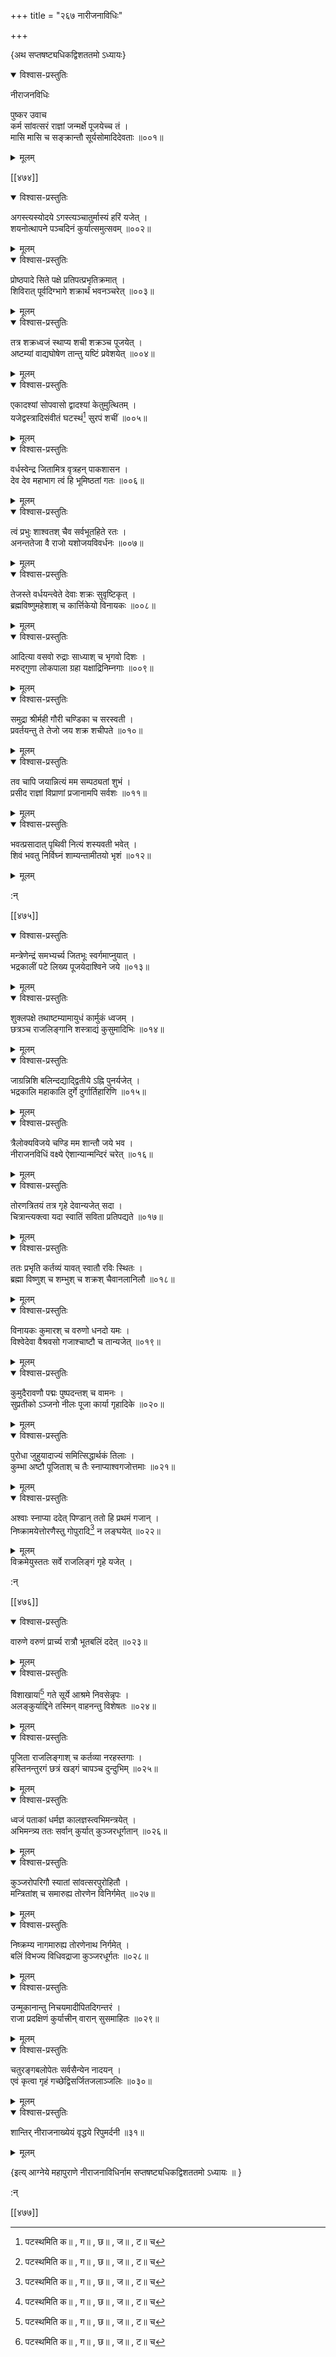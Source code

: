 +++
title = "२६७ नारीजनाविधिः"

+++

\{अथ सप्तषष्ट्यधिकद्विशततमो ऽध्यायः\}


<details open><summary>विश्वास-प्रस्तुतिः</summary>

नीराजनविधिः  
    
पुष्कर उवाच  
कर्म सांवत्सरं राज्ञां जन्मर्क्षे पूजयेच्च तं   ।  
मासि मासि च सङ्क्रान्तौ सूर्यसोमादिदेवताः ॥००१॥
</details>

<details><summary>मूलम्</summary>

नीराजनविधिः  
    
पुष्कर उवाच  
कर्म सांवत्सरं राज्ञां जन्मर्क्षे पूजयेच्च तं   ।  
मासि मासि च सङ्क्रान्तौ सूर्यसोमादिदेवताः ॥००१॥
</details>  

[[४७४]]
    

<details open><summary>विश्वास-प्रस्तुतिः</summary>

अगस्त्यस्योदये ऽगस्त्यञ्चातुर्मास्यं हरिं यजेत् ।  
शयनोत्थापने पञ्चदिनं कुर्यात्समुत्सवम् ॥००२॥
</details>

<details><summary>मूलम्</summary>

अगस्त्यस्योदये ऽगस्त्यञ्चातुर्मास्यं हरिं यजेत् ।  
शयनोत्थापने पञ्चदिनं कुर्यात्समुत्सवम् ॥००२॥
</details>  

<details open><summary>विश्वास-प्रस्तुतिः</summary>

प्रोष्ठपादे सिते पक्षे प्रतिपत्प्रभृतिक्रमात् ।  
शिविरात् पूर्वदिग्भागे शक्रार्थं भवनञ्चरेत् ॥००३॥
</details>

<details><summary>मूलम्</summary>

प्रोष्ठपादे सिते पक्षे प्रतिपत्प्रभृतिक्रमात् ।  
शिविरात् पूर्वदिग्भागे शक्रार्थं भवनञ्चरेत् ॥००३॥
</details>  

<details open><summary>विश्वास-प्रस्तुतिः</summary>

तत्र शक्रध्वजं स्थाप्य शची शक्रञ्च पूजयेत् ।  
अष्टम्यां वाद्यघोषेण तान्तु यष्टिं प्रवेशयेत्   ॥००४॥
</details>

<details><summary>मूलम्</summary>

तत्र शक्रध्वजं स्थाप्य शची शक्रञ्च पूजयेत् ।  
अष्टम्यां वाद्यघोषेण तान्तु यष्टिं प्रवेशयेत्   ॥००४॥
</details>  

<details open><summary>विश्वास-प्रस्तुतिः</summary>

एकादश्यां सोपवासो द्वादश्यां केतुमुत्थितम् ।  
यजेद्वस्त्रादिसंवीतं घटस्थं[^१] सुरपं शचीं   ॥००५॥
</details>

<details><summary>मूलम्</summary>

एकादश्यां सोपवासो द्वादश्यां केतुमुत्थितम् ।  
यजेद्वस्त्रादिसंवीतं घटस्थं[^१] सुरपं शचीं   ॥००५॥
</details>  

<details open><summary>विश्वास-प्रस्तुतिः</summary>

वर्धस्वेन्द्र जितामित्र वृत्रहन् पाकशासन ।  
देव देव महाभाग त्वं हि भूमिष्ठतां गतः   ॥००६॥
</details>

<details><summary>मूलम्</summary>

वर्धस्वेन्द्र जितामित्र वृत्रहन् पाकशासन ।  
देव देव महाभाग त्वं हि भूमिष्ठतां गतः   ॥००६॥
</details>  

<details open><summary>विश्वास-प्रस्तुतिः</summary>

त्वं प्रभुः शाश्वतश् चैव सर्वभूतहिते रतः   ।  
अनन्ततेजा वै राजो यशोजयविवर्धनः ॥००७॥
</details>

<details><summary>मूलम्</summary>

त्वं प्रभुः शाश्वतश् चैव सर्वभूतहिते रतः   ।  
अनन्ततेजा वै राजो यशोजयविवर्धनः ॥००७॥
</details>  

<details open><summary>विश्वास-प्रस्तुतिः</summary>

तेजस्ते वर्धयन्त्वेते देवाः शक्रः सुवृष्टिकृत्   ।  
ब्रह्मविष्णुमहेशाश् च कार्त्तिकेयो विनायकः ॥००८॥
</details>

<details><summary>मूलम्</summary>

तेजस्ते वर्धयन्त्वेते देवाः शक्रः सुवृष्टिकृत्   ।  
ब्रह्मविष्णुमहेशाश् च कार्त्तिकेयो विनायकः ॥००८॥
</details>  

<details open><summary>विश्वास-प्रस्तुतिः</summary>

आदित्या वसवो रुद्राः साध्याश् च भृगवो दिशः   ।  
मरुद्गुणा लोकपाला ग्रहा यक्षाद्रिनिम्नगाः ॥००९॥
</details>

<details><summary>मूलम्</summary>

आदित्या वसवो रुद्राः साध्याश् च भृगवो दिशः   ।  
मरुद्गुणा लोकपाला ग्रहा यक्षाद्रिनिम्नगाः ॥००९॥
</details>  

<details open><summary>विश्वास-प्रस्तुतिः</summary>

समुद्रा श्रीर्मही गौरी चण्डिका च सरस्वती ।  
प्रवर्तयन्तु ते तेजो जय शक्र शचीपते ॥०१०॥
</details>

<details><summary>मूलम्</summary>

समुद्रा श्रीर्मही गौरी चण्डिका च सरस्वती ।  
प्रवर्तयन्तु ते तेजो जय शक्र शचीपते ॥०१०॥
</details>  

<details open><summary>विश्वास-प्रस्तुतिः</summary>

तव चापि जयान्नित्यं मम सम्पठ्यतां शुभं   ।  
प्रसीद राज्ञां विप्राणां प्रजानामपि सर्वशः   ॥०११॥
</details>

<details><summary>मूलम्</summary>

तव चापि जयान्नित्यं मम सम्पठ्यतां शुभं   ।  
प्रसीद राज्ञां विप्राणां प्रजानामपि सर्वशः   ॥०११॥
</details>  

<details open><summary>विश्वास-प्रस्तुतिः</summary>

भवत्प्रसादात् पृथिवी नित्यं शस्यवती भवेत् ।  
शिवं भवतु निर्विघ्नं शाम्यन्तामीतयो भृशं   ॥०१२॥
</details>

<details><summary>मूलम्</summary>

भवत्प्रसादात् पृथिवी नित्यं शस्यवती भवेत् ।  
शिवं भवतु निर्विघ्नं शाम्यन्तामीतयो भृशं   ॥०१२॥
</details>  
    
:न्  
    
[^१]: पटस्थमिति क॥ , ग॥ , छ॥ , ज॥ , ट॥ च  

[[४७५]]
    

<details open><summary>विश्वास-प्रस्तुतिः</summary>

मन्त्रेणेन्द्रं समभ्यर्च्य जितभूः स्वर्गमाप्नुयात्   ।  
भद्रकालीं पटे लिख्य पूजयेदाश्विने जये ॥०१३॥
</details>

<details><summary>मूलम्</summary>

मन्त्रेणेन्द्रं समभ्यर्च्य जितभूः स्वर्गमाप्नुयात्   ।  
भद्रकालीं पटे लिख्य पूजयेदाश्विने जये ॥०१३॥
</details>  

<details open><summary>विश्वास-प्रस्तुतिः</summary>

शुक्लपक्षे तथाष्टम्यामायुधं कार्मुकं ध्वजम्   ।  
छत्रञ्च राजलिङ्गानि शस्त्राद्यं कुसुमादिभिः   ॥०१४॥
</details>

<details><summary>मूलम्</summary>

शुक्लपक्षे तथाष्टम्यामायुधं कार्मुकं ध्वजम्   ।  
छत्रञ्च राजलिङ्गानि शस्त्राद्यं कुसुमादिभिः   ॥०१४॥
</details>  

<details open><summary>विश्वास-प्रस्तुतिः</summary>

जाग्रन्निशि बलिन्दद्याद्द्वितीये ऽह्नि पुनर्यजेत् ।  
भद्रकालि महाकालि दुर्गे दुर्गार्तिहारिणि ॥०१५॥
</details>

<details><summary>मूलम्</summary>

जाग्रन्निशि बलिन्दद्याद्द्वितीये ऽह्नि पुनर्यजेत् ।  
भद्रकालि महाकालि दुर्गे दुर्गार्तिहारिणि ॥०१५॥
</details>  

<details open><summary>विश्वास-प्रस्तुतिः</summary>

त्रैलोक्यविजये चण्डि मम शान्तौ जये भव ।  
नीराजनविधिं वक्ष्ये ऐशान्यान्मन्दिरं चरेत् ॥०१६॥
</details>

<details><summary>मूलम्</summary>

त्रैलोक्यविजये चण्डि मम शान्तौ जये भव ।  
नीराजनविधिं वक्ष्ये ऐशान्यान्मन्दिरं चरेत् ॥०१६॥
</details>  

<details open><summary>विश्वास-प्रस्तुतिः</summary>

तोरणत्रितयं तत्र गृहे देवान्यजेत् सदा ।  
चित्रान्त्यक्त्वा यदा स्वातिं सविता प्रतिपद्यते ॥०१७॥
</details>

<details><summary>मूलम्</summary>

तोरणत्रितयं तत्र गृहे देवान्यजेत् सदा ।  
चित्रान्त्यक्त्वा यदा स्वातिं सविता प्रतिपद्यते ॥०१७॥
</details>  

<details open><summary>विश्वास-प्रस्तुतिः</summary>

ततः प्रभृति कर्तव्यं यावत् स्वातौ रविः स्थितः   ।  
ब्रह्मा विष्णुश् च शम्भुश् च शक्रश् चैवानलानिलौ   ॥०१८॥
</details>

<details><summary>मूलम्</summary>

ततः प्रभृति कर्तव्यं यावत् स्वातौ रविः स्थितः   ।  
ब्रह्मा विष्णुश् च शम्भुश् च शक्रश् चैवानलानिलौ   ॥०१८॥
</details>  

<details open><summary>विश्वास-प्रस्तुतिः</summary>

विनायकः कुमारश् च वरुणो धनदो यमः ।  
विश्वेदेवा वैश्रवसो गजाश्चाष्टौ च तान्यजेत् ॥०१९॥
</details>

<details><summary>मूलम्</summary>

विनायकः कुमारश् च वरुणो धनदो यमः ।  
विश्वेदेवा वैश्रवसो गजाश्चाष्टौ च तान्यजेत् ॥०१९॥
</details>  

<details open><summary>विश्वास-प्रस्तुतिः</summary>

कुमुदैरावणौ पद्मः पुष्पदन्तश् च वामनः   ।  
सुप्रतीको ऽञ्जनो नीलः पूजा कार्या गृहादिके ॥०२०॥
</details>

<details><summary>मूलम्</summary>

कुमुदैरावणौ पद्मः पुष्पदन्तश् च वामनः   ।  
सुप्रतीको ऽञ्जनो नीलः पूजा कार्या गृहादिके ॥०२०॥
</details>  

<details open><summary>विश्वास-प्रस्तुतिः</summary>

पुरोधा जुहुयादाज्यं समित्सिद्धार्थकं तिलाः ।  
कुम्भा अष्टौ पूजिताश् च तैः स्नाप्याश्वगजोत्तमाः   ॥०२१॥
</details>

<details><summary>मूलम्</summary>

पुरोधा जुहुयादाज्यं समित्सिद्धार्थकं तिलाः ।  
कुम्भा अष्टौ पूजिताश् च तैः स्नाप्याश्वगजोत्तमाः   ॥०२१॥
</details>  

<details open><summary>विश्वास-प्रस्तुतिः</summary>

अश्वाः स्नाप्या ददेत् पिण्डान् ततो हि प्रथमं गजान्   ।  
निष्क्रामयेत्तोरणैस्तु गोपुरादि[^१] न लङ्घयेत् ॥०२२॥
</details>

<details><summary>मूलम्</summary>

अश्वाः स्नाप्या ददेत् पिण्डान् ततो हि प्रथमं गजान्   ।  
निष्क्रामयेत्तोरणैस्तु गोपुरादि[^१] न लङ्घयेत् ॥०२२॥
</details>  
विक्रमेयुस्ततः सर्वे राजलिङ्गं गृहे यजेत् ।  
    
:न्  
    
[^१]: शेखरादीति क॥  

[[४७६]]
    

<details open><summary>विश्वास-प्रस्तुतिः</summary>

वारुणे वरुणं प्रार्च्य रात्रौ भूतबलिं ददेत् ॥०२३॥
</details>

<details><summary>मूलम्</summary>

वारुणे वरुणं प्रार्च्य रात्रौ भूतबलिं ददेत् ॥०२३॥
</details>  

<details open><summary>विश्वास-प्रस्तुतिः</summary>

विशाखायां[^१] गते सूर्ये आश्रमे निवसेन्नृपः   ।  
अलङ्कुर्याद्दिने तस्मिन् वाहनन्तु विशेषतः ॥०२४॥
</details>

<details><summary>मूलम्</summary>

विशाखायां[^१] गते सूर्ये आश्रमे निवसेन्नृपः   ।  
अलङ्कुर्याद्दिने तस्मिन् वाहनन्तु विशेषतः ॥०२४॥
</details>  

<details open><summary>विश्वास-प्रस्तुतिः</summary>

पूजिता राजलिङ्गाश् च कर्तव्या नरहस्तगाः ।  
हस्तिनन्तुरगं छत्रं खड्गं चापञ्च दुन्दुभिम्   ॥०२५॥
</details>

<details><summary>मूलम्</summary>

पूजिता राजलिङ्गाश् च कर्तव्या नरहस्तगाः ।  
हस्तिनन्तुरगं छत्रं खड्गं चापञ्च दुन्दुभिम्   ॥०२५॥
</details>  

<details open><summary>विश्वास-प्रस्तुतिः</summary>

ध्वजं पताकां धर्मज्ञ कालज्ञस्त्वभिमन्त्रयेत् ।  
अभिमन्त्र्य ततः सर्वान् कुर्यात् कुञ्जरधूर्गतान् ॥०२६॥
</details>

<details><summary>मूलम्</summary>

ध्वजं पताकां धर्मज्ञ कालज्ञस्त्वभिमन्त्रयेत् ।  
अभिमन्त्र्य ततः सर्वान् कुर्यात् कुञ्जरधूर्गतान् ॥०२६॥
</details>  

<details open><summary>विश्वास-प्रस्तुतिः</summary>

कुञ्जरोपरिगौ स्यातां सांवत्सरपुरोहितौ ।  
मन्त्रितांश् च समारुह्य तोरणेन विनिर्गमेत् ॥०२७॥
</details>

<details><summary>मूलम्</summary>

कुञ्जरोपरिगौ स्यातां सांवत्सरपुरोहितौ ।  
मन्त्रितांश् च समारुह्य तोरणेन विनिर्गमेत् ॥०२७॥
</details>  

<details open><summary>विश्वास-प्रस्तुतिः</summary>

निष्क्रम्य नागमारुह्य तोरणेनाथ निर्गमेत् ।  
बलिं विभज्य विधिवद्राजा कुञ्जरधूर्गतः ॥०२८॥
</details>

<details><summary>मूलम्</summary>

निष्क्रम्य नागमारुह्य तोरणेनाथ निर्गमेत् ।  
बलिं विभज्य विधिवद्राजा कुञ्जरधूर्गतः ॥०२८॥
</details>  

<details open><summary>विश्वास-प्रस्तुतिः</summary>

उन्मूकानान्तु निचयमादीपितदिगन्तरं ।  
राजा प्रदक्षिणं कुर्यात्त्रीन् वारान् सुसमाहितः   ॥०२९॥
</details>

<details><summary>मूलम्</summary>

उन्मूकानान्तु निचयमादीपितदिगन्तरं ।  
राजा प्रदक्षिणं कुर्यात्त्रीन् वारान् सुसमाहितः   ॥०२९॥
</details>  

<details open><summary>विश्वास-प्रस्तुतिः</summary>

चतुरङ्गबलोपेतः सर्वसैन्येन नादयन् ।  
एवं कृत्वा गृहं गच्छेद्विसर्जितजलाञ्जलिः ॥०३०॥
</details>

<details><summary>मूलम्</summary>

चतुरङ्गबलोपेतः सर्वसैन्येन नादयन् ।  
एवं कृत्वा गृहं गच्छेद्विसर्जितजलाञ्जलिः ॥०३०॥
</details>  

<details open><summary>विश्वास-प्रस्तुतिः</summary>

शान्तिर् नीराजनाख्येयं वृद्धये रिपुमर्दनी  ॥३१॥
</details>

<details><summary>मूलम्</summary>

शान्तिर् नीराजनाख्येयं वृद्धये रिपुमर्दनी  ॥३१॥
</details>  
    
\{इत्य् आग्नेये महापुराणे नीराजनाविधिर्नाम सप्तषष्ट्यधिकद्विशततमो ऽध्यायः ॥  }
    
:न्  
    
[^१]: विशाखान्त्विति क॥ , छ॥ च  

[[४७७]]
    